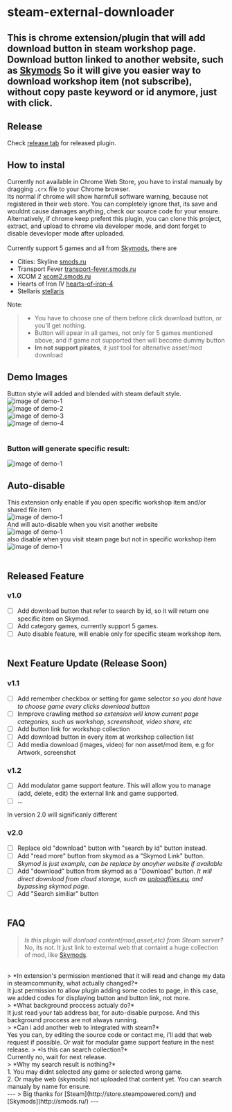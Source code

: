 # steam-external-downloader
This is chrome extension/plugin that will add download button in steam workshop page.
Download button linked to another website, such as [Skymods](http://smods.ru) 
So it will give you easier way to download workshop item (not subscribe), without copy paste keyword or id anymore, just with click.
---
## Release
Check [release tab](https://github.com/wisnudir/steam-external-downloader/releases) for released plugin.
<br />
## How to instal
Currently not available in Chrome Web Store, you have to instal manualy by dragging <code>.crx</code> file to your Chrome browser. <br />
Its normal if chrome will show harmfull software warning, because not registered in their web store. You can completely ignore that, its save and wouldnt cause damages anything, check our source code for your ensure. <br /> 
Alternatively, if chrome keep prefent this plugin, you can clone this project, extract, and upload to chrome via developer mode, and dont forget to disable devevloper mode after uploaded.<br/><br/>
Currently support 5 games and all from [Skymods](http://smods.ru), there are 
* Cities: Skyline [smods.ru](http://smods.ru)
* Transport Fever [transport-fever.smods.ru](http://transport-fever.smods.ru)
* XCOM 2 [xcom2.smods.ru](http://xcom2.smods.ru)
* Hearts of Iron IV [hearts-of-iron-4](http://hearts-of-iron-4.smods.ru)
* Stellaris [stellaris](http://stellaris.smods.ru)

Note: <br />
> - You have to choose one of them before click download button, or you'll get nothing. <br />
> - Button will apear in all games, not only for 5 games mentioned above, and if game not supported then will become dummy button<br />
> - <b>Im not support pirates</b>, it just tool for altenative asset/mod download

## Demo Images
Button style will added and blended with steam default style.
![image of demo-1](https://github.com/wisnudir/steam-external-downloader/blob/master/demo-images/1400%20560.png)<br />
![image of demo-2](https://github.com/wisnudir/steam-external-downloader/blob/master/demo-images/aa.PNG)<br />
![image of demo-3](https://github.com/wisnudir/steam-external-downloader/blob/master/demo-images/aaa.PNG)<br />
![image of demo-4](https://github.com/wisnudir/steam-external-downloader/blob/master/demo-images/aaaa.png)<br /><br/>
### Button will generate specific result:<br />
![image of demo-1](https://github.com/wisnudir/steam-external-downloader/blob/master/demo-images/aaaaa.PNG)<br />

## Auto-disable
This extension only enable if you open specific workshop item and/or shared file item<br />
![image of demo-1](https://github.com/wisnudir/steam-external-downloader/blob/master/demo-images/enable.png)<br />
And will auto-disable when you visit another website<br />
![image of demo-1](https://github.com/wisnudir/steam-external-downloader/blob/master/demo-images/disable.png)<br />
also disable when you visit steam page but not in specific workshop item<br />
![image of demo-1](https://github.com/wisnudir/steam-external-downloader/blob/master/demo-images/disable-2.png)<br /><br/>

## Released Feature
### v1.0
- [ ] Add download button that refer to search by id, so it will return one specific item on Skymod.
- [ ] Add category games, currently support 5 games.
- [ ] Auto disable feature, will enable only for specific steam workshop item.
<br/><br/>

## Next Feature Update (Release Soon)
### v1.1 
- [ ] Add remember checkbox or setting for game selector *so you dont have to choose game every clicks download button*
- [ ] Inmprove crawling method *so extension will know current page categories, such us workshop, screenshoot, video share, etc*
- [ ] Add button link for workshop collection
- [ ] Add download button in every item at workshop collection list
- [ ] Add media download (images, video) for non asset/mod item, e.g for Artwork, screenshot

### v1.2
- [ ] Add modulator game support feature. This will allow you to manage (add, delete, edit) the external link and game supported.
- [ ] ...

In version 2.0 will significanly different
### v2.0
- [ ] Replace old "download" button with "search by id" button instead.
- [ ] Add "read more" button from skymod as a "Skymod Link" button. *Skymod is just example, can be replace by anoyher website if available*
- [ ] Add "download" button from skymod as a "Download" button. *It will direct download from cloud storage, such as [uploadfiles.eu](http://uploadfiles.eu/), and bypassing skymod page.*
- [ ] Add "Search similiar" button 
<br/><br/>
## FAQ
> *Is this plugin will donload content(mod,asset,etc) from Steam server?* <br/>
No, its not. It just link to external web that containt a huge collection of mod, like [Skymods](http://smods.ru).
<br/>
> *In extension's permission mentioned that it will read and change my data in steamcommunity, what actually changed?*<br/>
It just permission to allow plugin adding some codes to page, in this case, we added codes for displaying button and button link, not more.
<br/>
> *What background proccess actualy do?*<br/>
It just read your tab address bar, for auto-disable purpose. And this background proccess are not always running.
<br/>
> *Can i add another web to integrated with steam?*<br/>
Yes you can, by editing the source code or contact me, i'll add that web request if possible. Or wait for modular game support feature in the nest release.
> *Is this can search collection?*<br>
Currently no, wait for next release.<br/>
> *Why my search result is nothing?*<br/>
1. You may didnt selected any game or selected wrong game.<br/>
2. Or maybe web (skymods) not uploaded that content yet. You can search manualy by name for ensure.
<br>
---
> Big thanks for [Steam](http://store.steampowered.com/) and [Skymods](http://smods.ru/)
---
